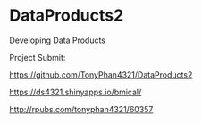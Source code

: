 # DataProducts2

Developing Data Products

Project Submit:

https://github.com/TonyPhan4321/DataProducts2

https://ds4321.shinyapps.io/bmical/

http://rpubs.com/tonyphan4321/60357





